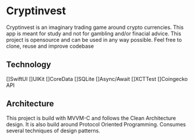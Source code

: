 # Cryptinvest
Cryptinvest is an imaginary trading game around crypto currencies.
This app is meant for study and not for gambling and/or finacial advice.
This project is opensource and can be used in any way possible.
Feel free to clone, reuse and improve codebase

## Technology
[]SwiftUI
[]UIKit
[]CoreData
[]SQLite
[]Async/Await
[]XCTTest
[]Coingecko API

## Architecture
This project is build with MVVM-C and follows the Clean Architecture design.
It is also build around Protocol Oriented Programming.
Consumes several techniques of design patterns.

